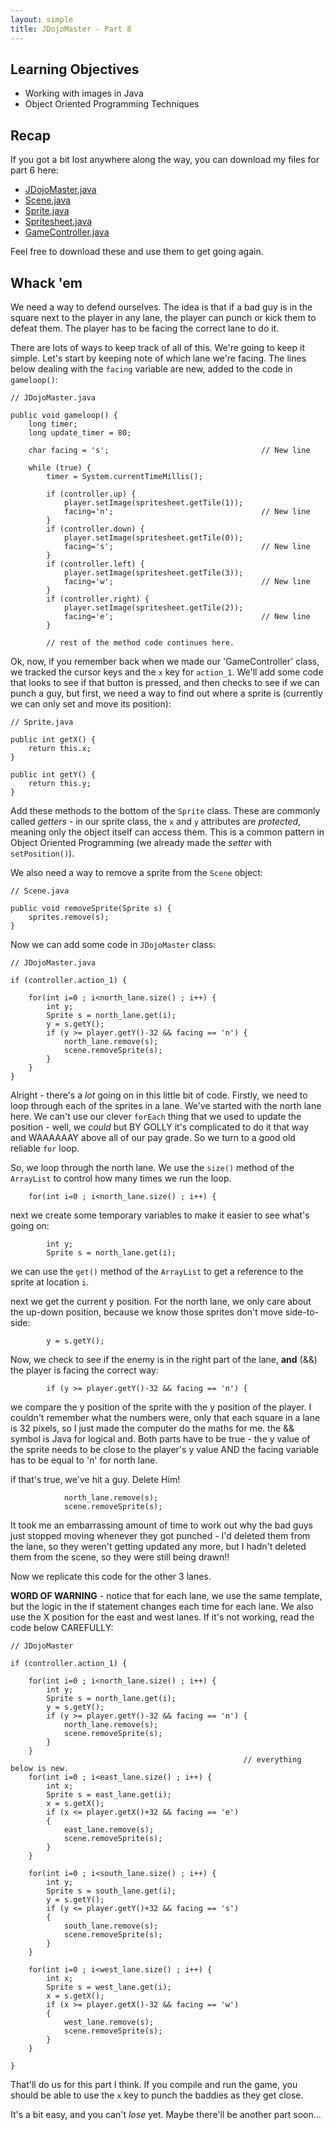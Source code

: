 ```yaml
---
layout: simple
title: JDojoMaster - Part 8
---
```


## Learning Objectives

* Working with images in Java
* Object Oriented Programming Techniques

## Recap

If you got a bit lost anywhere along the way, you can download my files for part 6 here:

- [JDojoMaster.java](src_p_7/JDojoMaster.java)
- [Scene.java](src_p_7/Scene.java)
- [Sprite.java](src_p_7/Sprite.java)
- [Spritesheet.java](src_p_7/Spritesheet.java)
- [GameController.java](src_p_7/GameController.java)

Feel free to download these and use them to get going again.

## Whack 'em

We need a way to defend ourselves. The idea is that if a bad guy is in the square next to the player in any lane, the player can punch or kick them to defeat them. The player has to be facing the correct lane to do it.

There are lots of ways to keep track of all of this. We're going to keep it simple. Let's start by keeping note of which lane we're facing. The lines below dealing with the `facing` variable are new, added to the code in `gameloop()`:

```
// JDojoMaster.java

public void gameloop() {
    long timer;
    long update_timer = 80;

    char facing = 's';                                  // New line

    while (true) {
        timer = System.currentTimeMillis();

        if (controller.up) {
            player.setImage(spritesheet.getTile(1));
            facing='n';                                 // New line
        }
        if (controller.down) {
            player.setImage(spritesheet.getTile(0));
            facing='s';                                 // New line
        }
        if (controller.left) {
            player.setImage(spritesheet.getTile(3));
            facing='w';                                 // New line
        }
        if (controller.right) {
            player.setImage(spritesheet.getTile(2));
            facing='e';                                 // New line
        }

        // rest of the method code continues here.
```

Ok, now, if you remember back when we made our 'GameController' class, we tracked the cursor keys and the `x` key for `action_1`. We'll add some code that looks to see if that button is pressed, and then checks to see if we can punch a guy, but first, we need a way to find out where a sprite is (currently we can only set and move its position):

```
// Sprite.java

public int getX() {
    return this.x;
}

public int getY() {
    return this.y;
}
```

Add these methods to the bottom of the `Sprite` class. These are commonly called *getters* - in our sprite class, the `x` and `y` attributes are *protected*, meaning only the object itself can access them. This is a common pattern in Object Oriented Programming (we already made the *setter* with `setPosition()`).

We also need a way to remove a sprite from the `Scene` object:

```
// Scene.java

public void removeSprite(Sprite s) {
    sprites.remove(s);
}
```

Now we can add some code in `JDojoMaster` class:

```
// JDojoMaster.java

if (controller.action_1) {

    for(int i=0 ; i<north_lane.size() ; i++) {
        int y;
        Sprite s = north_lane.get(i);
        y = s.getY();
        if (y >= player.getY()-32 && facing == 'n') {
            north_lane.remove(s);
            scene.removeSprite(s);
        }
    }
}
```

Alright - there's a *lot* going on in this little bit of code. Firstly, we need to loop through each of the sprites in a lane. We've started with the north lane here. We can't use our clever `forEach` thing that we used to update the position - well, we *could* but BY GOLLY it's complicated to do it that way and WAAAAAAY above all of our pay grade. So we turn to a good old reliable `for` loop.

So, we loop through the north lane. We use the `size()` method of the `ArrayList` to control how many times we run the loop.

```
    for(int i=0 ; i<north_lane.size() ; i++) {
```

next we create some temporary variables to make it easier to see what's going on:

```
        int y;
        Sprite s = north_lane.get(i);
```

we can use the `get()` method of the `ArrayList` to get a reference to the sprite at location `i`.

next we get the current y position. For the north lane, we only care about the up-down position, because we know those sprites don't move side-to-side:

```
        y = s.getY();
```

Now, we check to see if the enemy is in the right part of the lane, **and** (&&) the player is facing the correct way:

```
        if (y >= player.getY()-32 && facing == 'n') {
```

we compare the y position of the sprite with the y position of the player. I couldn't remember what the numbers were, only that each square in a lane is 32 pixels, so I just made the computer do the maths for me. the && symbol is Java for logical and. Both parts have to be true - the y value of the sprite needs to be close to the player's y value AND the facing variable has to be equal to 'n' for north lane.

if that's true, we've hit a guy. Delete Him!

```
            north_lane.remove(s);
            scene.removeSprite(s);
```

It took me an embarrassing amount of time to work out why the bad guys just stopped moving whenever they got punched - I'd deleted them from the lane, so they weren't getting updated any more, but I hadn't deleted them from the scene, so they were still being drawn!!

Now we replicate this code for the other 3 lanes.

**WORD OF WARNING** - notice that for each lane, we use the same template, but the logic in the if statement changes each time for each lane. We also use the X position for the east and west lanes. If it's not working, read the code below CAREFULLY:

```
// JDojoMaster

if (controller.action_1) {

    for(int i=0 ; i<north_lane.size() ; i++) {
        int y;
        Sprite s = north_lane.get(i);
        y = s.getY();
        if (y >= player.getY()-32 && facing == 'n') {
            north_lane.remove(s);
            scene.removeSprite(s);
        }
    }
                                                    // everything below is new.
    for(int i=0 ; i<east_lane.size() ; i++) {
        int x;
        Sprite s = east_lane.get(i);
        x = s.getX();
        if (x <= player.getX()+32 && facing == 'e')
        {
            east_lane.remove(s);
            scene.removeSprite(s);
        }
    }

    for(int i=0 ; i<south_lane.size() ; i++) {
        int y;
        Sprite s = south_lane.get(i);
        y = s.getY();
        if (y <= player.getY()+32 && facing == 's')
        {
            south_lane.remove(s);
            scene.removeSprite(s);
        }
    }

    for(int i=0 ; i<west_lane.size() ; i++) {
        int x;
        Sprite s = west_lane.get(i);
        x = s.getX();
        if (x >= player.getX()-32 && facing == 'w')
        {
            west_lane.remove(s);
            scene.removeSprite(s);
        }
    }

}
```

That'll do us for this part I think. If you compile and run the game, you should be able to use the `x` key to punch the baddies as they get close.

It's a bit easy, and you can't *lose* yet. Maybe there'll be another part soon...
